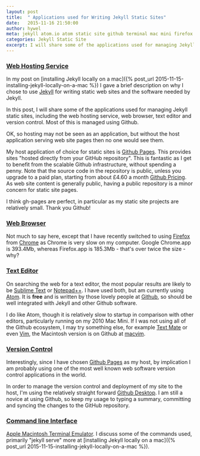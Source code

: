 ```yaml
---
layout: post
title:  " Applications used for Writing Jekyll Static Sites"
date:   2015-11-16 21:50:00
author: hywel
meta: jekyll atom.io atom static site github terminal mac mini firefox chrome gh-pages
categories: Jekyll Static Site
excerpt: I will share some of the applications used for managing Jekyll static sites, including the web hosting service, web browser, text editor and version control.  Most of this is managed using Github.
---
```


### [Web Hosting Service](https://en.wikipedia.org/wiki/Web_hosting_service)

In my post on [installing Jekyll locally on a mac]({% post_url 2015-11-15-installing-jekyll-locally-on-a-mac %}) I gave a brief description on why I chose to use [Jekyll](http://jekyllrb.com/) for writing static web sites and the software needed by Jekyll.

In this post, I will share some of the applications used for managing Jekyll static sites, including the web hosting service, web browser, text editor and version control.  Most of this is managed using Github.

OK, so hosting may not be seen as an application, but without the host application serving web site pages then no one would see them.  

My host application of choice for static sites is [Github Pages](https://pages.github.com).  This provides sites "hosted directly from your GitHub repository".  This is fantastic as I get to benefit from the scalable Github infrastructure, without spending a penny.  Note that the source code in the repository is public, unless you upgrade to a paid plan, starting from about £4.60 a month [Github Pricing](https://github.com/pricing).  As web site content is generally public, having a public repository is a minor concern for static site pages.

I think gh-pages are perfect, in particular as my static site projects are relatively small.  Thank you Github!

### [Web Browser](https://en.wikipedia.org/wiki/Web_browser)

Not much to say here, except that I have recently switched to using [Firefox](https://www.mozilla.org/en-US/firefox/new/) from [Chrome](https://www.google.com/chrome) as Chrome is very slow on my computer. Google Chrome.app is 393.4Mb, whereas Firefox.app is 185.3Mb - that's over twice the size - why?

### [Text Editor](https://en.wikipedia.org/wiki/Text_editor)

On searching the web for a text editor, the most popular results are likely to be [Sublime Text](http://www.sublimetext.com/) or [Notepad++](https://notepad-plus-plus.org/).  I have used both, but am currently using [Atom](https://atom.io/).  It is **free** and is written by those lovely people at [Github](https://github.com/), so should be well integrated with Jekyll and other Github software.

I do like Atom, though it is relatively slow to startup in comparison with other editors, particularly running on my 2010 Mac Mini.  If I was not using all of the Github ecosystem, I may try something else, for example [Text Mate](http://macromates.com) or even  [Vim]( http://www.vim.org), the Macintosh version is on Github at [macvim](https://github.com/macvim-dev/macvim).

### [Version Control](https://en.wikipedia.org/wiki/Version_control)

Interestingly, since I have chosen [Github Pages](https://pages.github.com) as my host, by implication I am probably using one of the most well known web software version control applications in the world.

In order to manage the version control and deployment of my site to the host, I'm using the relatively straight forward [Github Desktop](https://desktop.github.com/).  I am still a novice at using Github, so keep my usage to typing a summary, committing and syncing the changes to the GitHub repository.  

### [Command line Interface](https://en.wikipedia.org/wiki/Command-line_interface)

[Apple Macintosh Terminal Emulator](https://en.wikipedia.org/wiki/Terminal_%28OS_X%29).  I discuss some of the commands used, primarily "jekyll serve" more at [installing Jekyll locally on a mac]({% post_url 2015-11-15-installing-jekyll-locally-on-a-mac %}).
